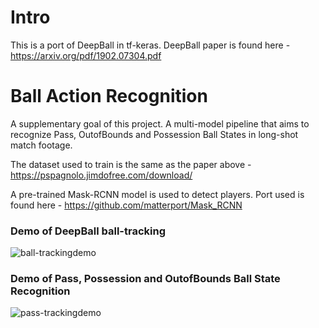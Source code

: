 # Intro
This is a port of DeepBall in tf-keras.
DeepBall paper is found here - https://arxiv.org/pdf/1902.07304.pdf

# Ball Action Recognition

A supplementary goal of this project.
A multi-model pipeline that aims to recognize Pass, OutofBounds and Possession Ball States in long-shot match footage.

The dataset used to train is the same as the paper above - https://pspagnolo.jimdofree.com/download/

A pre-trained Mask-RCNN model is used to detect players.
Port used is found here - https://github.com/matterport/Mask_RCNN


### Demo of DeepBall ball-tracking
![ball-trackingdemo](DeepBall/demo/S6ball.gif)


### Demo of Pass, Possession and OutofBounds Ball State Recognition
![pass-trackingdemo](DeepBall/demo/S6pass.gif)
